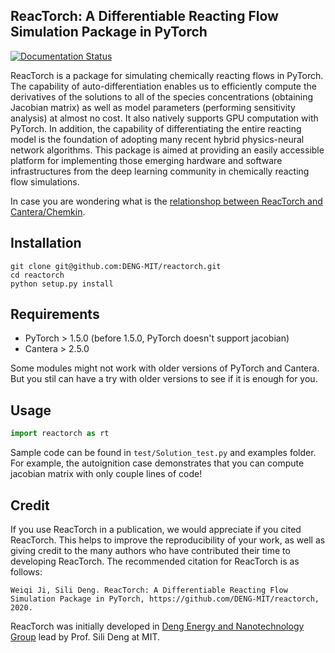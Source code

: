 ## ReacTorch: A Differentiable Reacting Flow Simulation Package in PyTorch
[![Documentation Status](https://readthedocs.org/projects/reactorch/badge/?version=latest)](https://reactorch.readthedocs.io/en/latest/?badge=latest)

ReacTorch is a package for simulating chemically reacting flows in PyTorch. The capability of auto-differentiation enables us to efficiently compute the derivatives of the solutions to all of the species concentrations (obtaining Jacobian matrix) as well as model parameters (performing sensitivity analysis) at almost no cost. It also natively supports GPU computation with PyTorch. In addition, the capability of differentiating the entire reacting model is the foundation of adopting many recent hybrid physics-neural network algorithms. This package is aimed at providing an easily accessible platform for implementing those emerging hardware and software infrastructures from the deep learning community in chemically reacting flow simulations.

In case you are wondering what is the [relationshop between ReacTorch and Cantera/Chemkin](https://github.com/DENG-MIT/reactorch/issues/5).

## Installation

```shell
git clone git@github.com:DENG-MIT/reactorch.git
cd reactorch
python setup.py install
```

## Requirements

* PyTorch > 1.5.0 (before 1.5.0, PyTorch doesn't support jacobian)
* Cantera > 2.5.0

Some modules might not work with older versions of PyTorch and Cantera. But you stil can have a try with older versions to see if it is enough for you.

## Usage

```python
import reactorch as rt
```

Sample code can be found in `test/Solution_test.py` and examples folder. For example, the autoignition case demonstrates that you can compute jacobian matrix with only couple lines of code!

## Credit

If you use ReacTorch in a publication, we would appreciate if you cited ReacTorch. This helps to improve the reproducibility of your work, as well as giving credit to the many authors who have contributed their time to developing ReacTorch. The recommended citation for ReacTorch is as follows:

    Weiqi Ji, Sili Deng. ReacTorch: A Differentiable Reacting Flow Simulation Package in PyTorch, https://github.com/DENG-MIT/reactorch, 2020.

ReacTorch was initially developed in [Deng Energy and Nanotechnology Group](https://deng.mit.edu) lead by Prof. Sili Deng at MIT.

